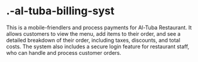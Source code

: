 # .-al-tuba-billing-syst
This is a mobile-friendlers and process payments for Al-Tuba Restaurant. It allows customers to view the menu, add items to their order, and see a detailed breakdown of their order, including taxes, discounts, and total costs. The system also includes a secure login feature for restaurant staff, who can handle and process customer orders.

